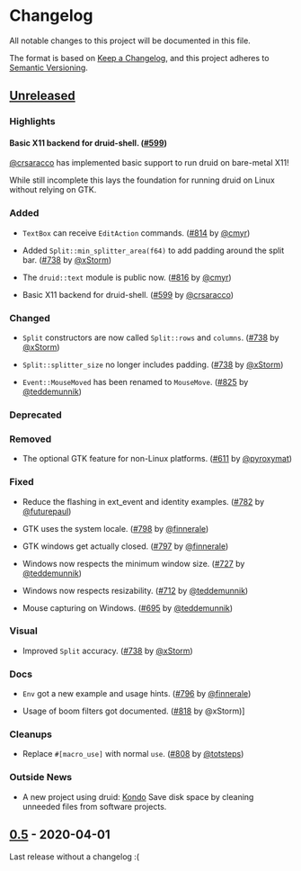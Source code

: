 # Changelog

All notable changes to this project will be documented in this file.

The format is based on [Keep a Changelog](https://keepachangelog.com/en/1.0.0/),
and this project adheres to [Semantic Versioning](https://semver.org/spec/v2.0.0.html).

## [Unreleased]

### Highlights

#### Basic X11 backend for druid-shell. ([#599])

[@crsaracco] has implemented basic support to run druid on bare-metal X11!

While still incomplete this lays the foundation for running druid on Linux without relying on GTK.

### Added

- `TextBox` can receive `EditAction` commands. ([#814] by [@cmyr])

- Added `Split::min_splitter_area(f64)` to add padding around the split bar. ([#738] by [@xStorm])

- The `druid::text` module is public now. ([#816] by [@cmyr])

- Basic X11 backend for druid-shell. ([#599] by [@crsaracco])

### Changed

- `Split` constructors are now called `Split::rows` and `columns`. ([#738] by [@xStorm])

- `Split::splitter_size` no longer includes padding. ([#738] by [@xStorm])

- `Event::MouseMoved` has been renamed to `MouseMove`. ([#825] by [@teddemunnik])

### Deprecated

### Removed

- The optional GTK feature for non-Linux platforms. ([#611] by [@pyroxymat])

### Fixed

- Reduce the flashing in ext_event and identity examples. ([#782] by [@futurepaul])

- GTK uses the system locale. ([#798] by [@finnerale])

- GTK windows get actually closed. ([#797] by [@finnerale])

- Windows now respects the minimum window size. ([#727] by [@teddemunnik])

- Windows now respects resizability. ([#712] by [@teddemunnik])

- Mouse capturing on Windows. ([#695] by [@teddemunnik])

### Visual
- Improved `Split` accuracy. ([#738] by [@xStorm])

### Docs

- `Env` got a new example and usage hints. ([#796] by [@finnerale])

- Usage of boom filters got documented. ([#818] by @xStorm)]

### Cleanups

- Replace `#[macro_use]` with normal `use`. ([#808] by [@totsteps])

### Outside News

- A new project using druid: [Kondo](https://github.com/tbillington/kondo) Save disk space by cleaning unneeded files from software projects.

[#599]: https://github.com/xi-editor/druid/pull/599
[#611]: https://github.com/xi-editor/druid/pull/611
[#695]: https://github.com/xi-editor/druid/pull/695
[#712]: https://github.com/xi-editor/druid/pull/712
[#727]: https://github.com/xi-editor/druid/pull/727
[#738]: https://github.com/xi-editor/druid/pull/738
[#782]: https://github.com/xi-editor/druid/pull/782
[#796]: https://github.com/xi-editor/druid/pull/796
[#797]: https://github.com/xi-editor/druid/pull/797
[#798]: https://github.com/xi-editor/druid/pull/798
[#808]: https://github.com/xi-editor/druid/pull/808
[#814]: https://github.com/xi-editor/druid/pull/814
[#816]: https://github.com/xi-editor/druid/pull/816
[#818]: https://github.com/xi-editor/druid/pull/818
[#825]: https://github.com/xi-editor/druid/pull/825

## [0.5] - 2020-04-01

Last release without a changelog :(


[@pyroxymat]: https://github.com/pyroxymat

[@crsaracco]: https://github.com/crsaracco

[@teddemunnik]: https://github.com/teddemunnik

[@xStorm]: https://github.com/xStorm

[@cmyr]: https://github.com/cmyr

[@totsteps]: https://github.com/totsteps

[@finnerale]: https://github.com/finnerale

[@futurepaul]: https://github.com/futurepaul



[Unreleased]: https://github.com/xi-editor/druid/compare/v0.5.0...master

[0.5]: https://github.com/xi-editor/druid/compare/v0.4.0...v0.5.0


